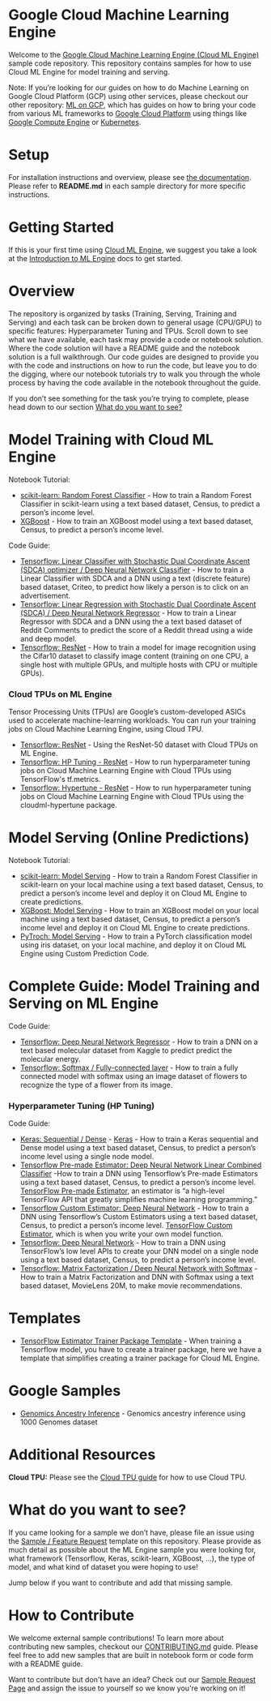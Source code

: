 # Google Cloud Machine Learning Engine

Welcome to the [Google Cloud Machine Learning Engine (Cloud ML Engine)](https://cloud.google.com/ml-engine/docs/) sample code repository. This repository contains samples for how to use Cloud ML Engine for model training and serving.

Note: If you’re looking for our guides on how to do Machine Learning on Google Cloud Platform (GCP) using other services, please checkout our other repository: [ML on GCP](https://github.com/GoogleCloudPlatform/ml-on-gcp), which has guides on how to bring your code from various ML frameworks to [Google Cloud Platform](https://cloud.google.com/) using things like [Google Compute Engine](https://cloud.google.com/compute/) or [Kubernetes](https://kubernetes.io/).

# Setup

For installation instructions and overview, please see [the documentation](https://cloud.google.com/ml-engine/docs/). Please refer to **README.md** in each sample directory for more specific instructions.

# Getting Started

If this is your first time using [Cloud ML Engine](https://cloud.google.com/ml-engine/docs/), we suggest you take a look at the [Introduction to ML Engine](https://cloud.google.com/ml-engine/docs/technical-overview) docs to get started.

# Overview
The repository is organized by tasks (Training, Serving, Training and Serving) and each task can be broken down to general usage (CPU/GPU) to specific features: Hyperparameter Tuning and TPUs. Scroll down to see what we have available, each task may provide a code or notebook solution. Where the code solution will have a README guide and the notebook solution is a full walkthrough. Our code guides are designed to provide you with the code and instructions on how to run the code, but leave you to do the digging, where our notebook tutorials try to walk you through the whole process by having the code available in the notebook throughout the guide.

If you don’t see something for the task you’re trying to complete, please head down to our section [What do you want to see?](#what-do-you-want-to-see)

# Model Training with Cloud ML Engine

Notebook Tutorial:
* [scikit-learn: Random Forest Classifier](sklearn/notebooks/ml_engine_training.ipynb) - How to train a Random Forest Classifier in scikit-learn using a text based dataset, Census, to predict a person’s income level.
* [XGBoost](xgboost/notebooks/XGBoost%20training%20with%20ML%20Engine.ipynb) - How to train an XGBoost model using a text based dataset, Census, to predict a person’s income level.

Code Guide:
* [Tensorflow: Linear Classifier with Stochastic Dual Coordinate Ascent (SDCA) optimizer / Deep Neural Network Classifier](criteo_tft) - How to train a Linear Classifier with SDCA and a DNN using a text (discrete feature) based dataset, Criteo, to predict how likely a person is to click on an advertisement.
* [Tensorflow: Linear Regression with Stochastic Dual Coordinate Ascent (SDCA) / Deep Neural Network Regressor](reddit_tft) - How to train a Linear Regressor with SDCA and a DNN using the a text based dataset of Reddit Comments to predict the score of a Reddit thread using a wide and deep model.
* [Tensorflow: ResNet](https://github.com/tensorflow/models/tree/master/tutorials/image/cifar10_estimator) - How to train a model for image recognition using the Cifar10 dataset to classify image content (training on one CPU, a single host with multiple GPUs, and multiple hosts with CPU or multiple GPUs).

### Cloud TPUs on ML Engine

Tensor Processing Units (TPUs) are Google’s custom-developed ASICs used to accelerate machine-learning workloads. You can run your training jobs on Cloud Machine Learning Engine, using Cloud TPU.

* [Tensorflow: ResNet](tpu/training/resnet) - Using the ResNet-50 dataset with Cloud TPUs on ML Engine.
* [Tensorflow: HP Tuning - ResNet](tpu/hptuning/resnet-hptuning) - How to run hyperparameter tuning jobs on Cloud Machine Learning Engine with Cloud TPUs using TensorFlow's tf.metrics.
* [Tensorflow: Hypertune - ResNet](tpu/hptuning/resnet-hypertune) - How to run hyperparameter tuning jobs on Cloud Machine Learning Engine with Cloud TPUs using the cloudml-hypertune package.

# Model Serving (Online Predictions)

Notebook Tutorial:
* [scikit-learn: Model Serving](sklearn/notebooks/Online%20Prediction%20with%20scikit-learn.ipynb) - How to train a Random Forest Classifier in scikit-learn on your local machine using a text based dataset, Census, to predict a person’s income level and deploy it on Cloud ML Engine to create predictions.
* [XGBoost: Model Serving](xgboost/notebooks/Online%20Prediction%20with%20XGBoost.ipynb) -  How to train an XGBoost model on your local machine using a text based dataset, Census, to predict a person’s income level and deploy it on Cloud ML Engine to create predictions.
* [PyTroch: Model Serving](pytorch/notebooks/Serving%20PyTorch%20Models%20with%20CMLE%20Custom%20Prediction%20Code.ipynb) - How to train a PyTorch classification model using iris dataset, on your local machine, and deploy it on Cloud ML Engine using Custom Prediction Code.

# Complete Guide: Model Training and Serving on ML Engine

Code Guide:
* [Tensorflow: Deep Neural Network Regressor](molecules) - How to train a DNN on a text based molecular dataset from Kaggle to predict predict the molecular energy.
* [Tensorflow: Softmax / Fully-connected layer](flowers) - How to train a fully connected model with softmax using an image dataset of flowers to recognize the type of a flower from its image.

### Hyperparameter Tuning (HP Tuning)

Code Guide:
* [Keras: Sequential / Dense](census/keras) - [Keras](https://keras.io/) - How to train a Keras sequential and Dense model using a text based dataset, Census, to predict a person’s income level using a single node model.
* [Tensorflow Pre-made Estimator: Deep Neural Network Linear Combined Classifier](census/estimator) -How to train a DNN using Tensorflow’s Pre-made Estimators using a text based dataset, Census, to predict a person’s income level. [TensorFlow Pre-made Estimator](https://www.tensorflow.org/programmers_guide/estimators#pre-made_estimators), an estimator is “a high-level TensorFlow API that greatly simplifies machine learning programming.”
* [Tensorflow Custom Estimator: Deep Neural Network](census/customestimator) - How to train a DNN using Tensorflow’s Custom Estimators using a text based dataset, Census, to predict a person’s income level. [TensorFlow Custom Estimator](https://www.tensorflow.org/programmers_guide/estimators#custom_estimators), which is when you write your own model function. 
* [Tensorflow: Deep Neural Network](census/tensorflowcore) - How to train a DNN using TensorFlow’s low level APIs to create your DNN model on a single node using a text based dataset, Census, to predict a person’s income level.
* [Tensorflow: Matrix Factorization / Deep Neural Network with Softmax](movielens) - How to train a Matrix Factorization and DNN with Softmax using a text based dataset, MovieLens 20M, to make movie recommendations.

# Templates

* [TensorFlow Estimator Trainer Package Template](cloudml-template) - When training a Tensorflow model, you have to create a trainer package, here we have a template that simplifies creating a trainer package for Cloud ML Engine.

# Google Samples

* [Genomics Ancestry Inference](https://github.com/googlegenomics/cloudml-examples) - Genomics ancestry inference using 1000 Genomes dataset

# Additional Resources

**Cloud TPU:** Please see the [Cloud TPU guide](tpu) for how to use Cloud TPU.

# What do you want to see?

If you came looking for a sample we don’t have, please file an issue using the [Sample / Feature Request](https://github.com/GoogleCloudPlatform/cloudml-samples/issues/new?template=sample-feature-request.md) template on this repository. Please provide as much detail as possible about the ML Engine sample you were looking for, what framework (Tensorflow, Keras, scikit-learn, XGBoost, ...), the type of model, and what kind of dataset you were hoping to use! 

Jump below if you want to contribute and add that missing sample.

# How to Contribute

We welcome external sample contributions! To learn more about contributing new samples, checkout our [CONTRIBUTING.md](CONTRIBUTING.md) guide. Please feel free to add new samples that are built in notebook form or code form with a README guide. 

Want to contribute but don't have an idea? Check out our [Sample Request Page](https://github.com/GoogleCloudPlatform/cloudml-samples/issues?q=is%3Aissue+is%3Aopen+label%3ASAMPLE_REQUEST) and assign the issue to yourself so we know you're working on it!
